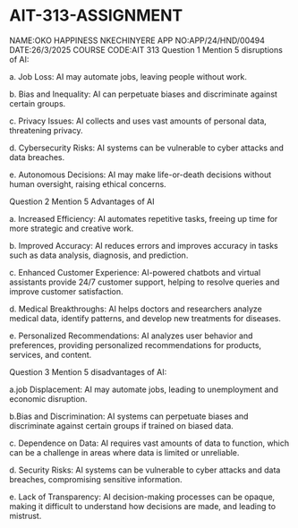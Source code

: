 # AIT-313-ASSIGNMENT
NAME:OKO HAPPINESS NKECHINYERE 
APP NO:APP/24/HND/00494
DATE:26/3/2025
COURSE CODE:AIT 313
Question 1
Mention 5 disruptions of AI:

a. Job Loss: AI may automate jobs, leaving people without work.

b. Bias and Inequality: AI can perpetuate biases and discriminate against certain groups.

c. Privacy Issues: AI collects and uses vast amounts of personal data, threatening privacy.

d. Cybersecurity Risks: AI systems can be vulnerable to cyber attacks and data breaches.

e. Autonomous Decisions: AI may make life-or-death decisions without human oversight, raising ethical concerns.

Question 2
Mention 5 Advantages of AI

a. Increased Efficiency: AI automates repetitive tasks, freeing up time for more strategic and creative work.

b. Improved Accuracy: AI reduces errors and improves accuracy in tasks such as data analysis, diagnosis, and prediction.

c. Enhanced Customer Experience: AI-powered chatbots and virtual assistants provide 24/7 customer support, helping to resolve queries and improve customer satisfaction.

d. Medical Breakthroughs: AI helps doctors and researchers analyze medical data, identify patterns, and develop new treatments for diseases.

e. Personalized Recommendations: AI analyzes user behavior and preferences, providing personalized recommendations for products, services, and content.

Question 3
Mention 5 disadvantages of AI:

 a.job Displacement: AI may automate jobs, leading to unemployment and economic disruption.

b.Bias and Discrimination: AI systems can perpetuate biases and discriminate against certain groups if trained on biased data.

c. Dependence on Data: AI requires vast amounts of data to function, which can be a challenge in areas where data is limited or unreliable.

d. Security Risks: AI systems can be vulnerable to cyber attacks and data breaches, compromising sensitive information.

e. Lack of Transparency: AI decision-making processes can be opaque, making it difficult to understand how decisions are made, and leading to mistrust.
